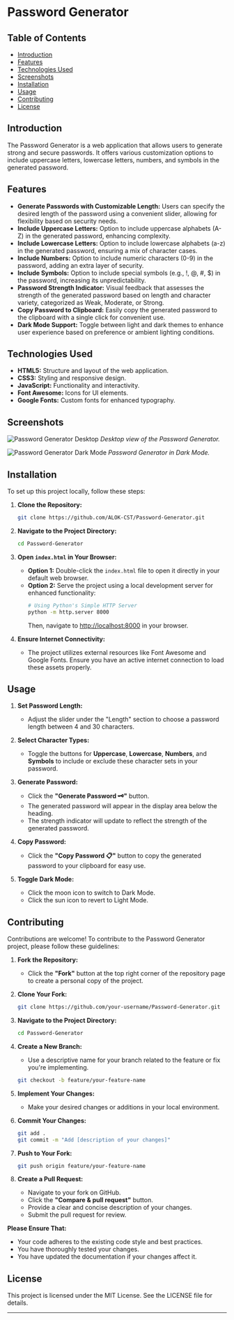 # Password Generator

## Table of Contents
- [Introduction](#introduction)
- [Features](#features)
- [Technologies Used](#technologies-used)
- [Screenshots](#screenshots)
- [Installation](#installation)
- [Usage](#usage)
- [Contributing](#contributing)
- [License](#license)

## Introduction
The Password Generator is a web application that allows users to generate strong and secure passwords. It offers various customization options to include uppercase letters, lowercase letters, numbers, and symbols in the generated password.

## Features
- **Generate Passwords with Customizable Length:** Users can specify the desired length of the password using a convenient slider, allowing for flexibility based on security needs.
- **Include Uppercase Letters:** Option to include uppercase alphabets (A-Z) in the generated password, enhancing complexity.
- **Include Lowercase Letters:** Option to include lowercase alphabets (a-z) in the generated password, ensuring a mix of character cases.
- **Include Numbers:** Option to include numeric characters (0-9) in the password, adding an extra layer of security.
- **Include Symbols:** Option to include special symbols (e.g., !, @, #, $) in the password, increasing its unpredictability.
- **Password Strength Indicator:** Visual feedback that assesses the strength of the generated password based on length and character variety, categorized as Weak, Moderate, or Strong.
- **Copy Password to Clipboard:** Easily copy the generated password to the clipboard with a single click for convenient use.
- **Dark Mode Support:** Toggle between light and dark themes to enhance user experience based on preference or ambient lighting conditions.

## Technologies Used

- **HTML5:** Structure and layout of the web application.
- **CSS3:** Styling and responsive design.
- **JavaScript:** Functionality and interactivity.
- **Font Awesome:** Icons for UI elements.
- **Google Fonts:** Custom fonts for enhanced typography.

## Screenshots

![Password Generator Desktop](https://github.com/user-attachments/assets/101ec598-16e8-416d-a3b6-fe196574e43b)
*Desktop view of the Password Generator.*

![Password Generator Dark Mode](https://github.com/user-attachments/assets/b3c77e70-0211-4d27-9005-ed0e4c1b59b6)
*Password Generator in Dark Mode.*


## Installation

To set up this project locally, follow these steps:

1. **Clone the Repository:**
    ```bash
    git clone https://github.com/ALOK-CST/Password-Generator.git
    ```
2. **Navigate to the Project Directory:**
    ```bash
    cd Password-Generator
    ```
3. **Open `index.html` in Your Browser:**
    - **Option 1:** Double-click the `index.html` file to open it directly in your default web browser.
    - **Option 2:** Serve the project using a local development server for enhanced functionality:
        ```bash
        # Using Python's Simple HTTP Server
        python -m http.server 8000
        ```
        Then, navigate to [http://localhost:8000](http://localhost:8000) in your browser.
    
4. **Ensure Internet Connectivity:**
    - The project utilizes external resources like Font Awesome and Google Fonts. Ensure you have an active internet connection to load these assets properly.

## Usage

1. **Set Password Length:**
    - Adjust the slider under the "Length" section to choose a password length between 4 and 30 characters.

2. **Select Character Types:**
    - Toggle the buttons for **Uppercase**, **Lowercase**, **Numbers**, and **Symbols** to include or exclude these character sets in your password.

3. **Generate Password:**
    - Click the **"Generate Password 🗝️"** button.
    - The generated password will appear in the display area below the heading.
    - The strength indicator will update to reflect the strength of the generated password.

4. **Copy Password:**
    - Click the **"Copy Password 📋"** button to copy the generated password to your clipboard for easy use.

5. **Toggle Dark Mode:**
    - Click the moon icon to switch to Dark Mode.
    - Click the sun icon to revert to Light Mode.

## Contributing

Contributions are welcome! To contribute to the Password Generator project, please follow these guidelines:

1. **Fork the Repository:**
    - Click the **"Fork"** button at the top right corner of the repository page to create a personal copy of the project.

2. **Clone Your Fork:**
    ```bash
    git clone https://github.com/your-username/Password-Generator.git
    ```
3. **Navigate to the Project Directory:**
    ```bash
    cd Password-Generator
    ```
4. **Create a New Branch:**
    - Use a descriptive name for your branch related to the feature or fix you're implementing.
    ```bash
    git checkout -b feature/your-feature-name
    ```
5. **Implement Your Changes:**
    - Make your desired changes or additions in your local environment.

6. **Commit Your Changes:**
    ```bash
    git add .
    git commit -m "Add [description of your changes]"
    ```

7. **Push to Your Fork:**
    ```bash
    git push origin feature/your-feature-name
    ```

8. **Create a Pull Request:**
    - Navigate to your fork on GitHub.
    - Click the **"Compare & pull request"** button.
    - Provide a clear and concise description of your changes.
    - Submit the pull request for review.

**Please Ensure That:**
- Your code adheres to the existing code style and best practices.
- You have thoroughly tested your changes.
- You have updated the documentation if your changes affect it.

## License

This project is licensed under the MIT License. See the LICENSE file for details.

---
